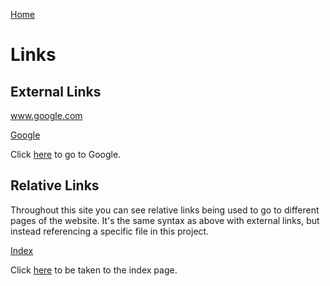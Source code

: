 [Home](./index.md)

# Links

## External Links

www.google.com

[Google](www.google.com)

Click [here](www.google.com) to go to Google.

## Relative Links

Throughout this site you can see relative links being used to go to different pages of the website. It's the same syntax as above with external links, but instead referencing a specific file in this project.

[Index](./index.md)

Click [here](./index.md) to be taken to the index page.
